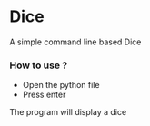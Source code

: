 # Dice
A simple command line based Dice 

### How to use ?

- Open the python file
- Press enter

The program will display a dice
